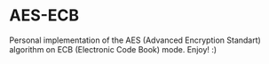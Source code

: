 # AES-ECB

Personal implementation of the AES (Advanced Encryption Standart) algorithm on ECB (Electronic Code Book) mode.
Enjoy! :)
